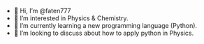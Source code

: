 - 👋 Hi, I’m @faten777
- 👀 I’m interested in Physics & Chemistry. 
- 🌱 I’m currently learning a new programming language (Python). 
- 💞️ I’m looking to discuss about how to apply python in Physics.


<!---
faten777/faten777 is a ✨ special ✨ repository because its `README.md` (this file) appears on your GitHub profile.
You can click the Preview link to take a look at your changes.
--->
